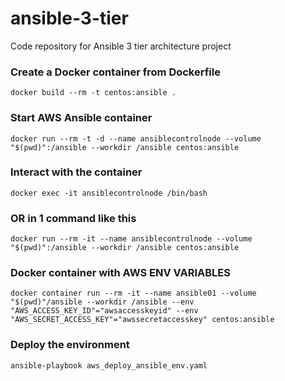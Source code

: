 # ansible-3-tier
Code repository for Ansible 3 tier architecture project

### Create a Docker container from Dockerfile
```
docker build --rm -t centos:ansible .
```

### Start AWS Ansible container
```
docker run --rm -t -d --name ansiblecontrolnode --volume "$(pwd)":/ansible --workdir /ansible centos:ansible
```

### Interact with the container
```
docker exec -it ansiblecontrolnode /bin/bash
```

### OR in 1 command like this
```
docker run --rm -it --name ansiblecontrolnode --volume "$(pwd)":/ansible --workdir /ansible centos:ansible
```

### Docker container with AWS ENV VARIABLES
```
docker container run --rm -it --name ansible01 --volume "$(pwd)"/ansible --workdir /ansible --env "AWS_ACCESS_KEY_ID"="awsaccesskeyid" --env "AWS_SECRET_ACCESS_KEY"="awssecretaccesskey" centos:ansible
```

### Deploy the environment
```
ansible-playbook aws_deploy_ansible_env.yaml
```





